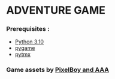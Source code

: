    # ADVENTURE GAME
   
### Prerequisites : 
- [Python 3.10](https://www.python.org/)
- [pygame](https://www.pygame.org/news)
- [pytmx](https://pytmx.readthedocs.io/en/latest/)
### Game assets by [PixelBoy and AAA](https://pixel-boy.itch.io/ninja-adventure-asset-pack)